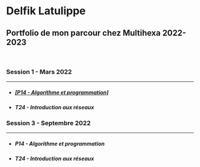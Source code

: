 <h1>Delfik Latulippe</h1>
<h2>Portfolio de mon parcour chez Multihexa 2022-2023</h3>
<br>

<h3>Session 1 - Mars 2022</h3>
<hr>

<ul>
  <li>
    <h5><a href="https://github.com/delfcs/multihexa/session1/p14">[P14 - Algorithme et programmation]</a></h5>
  </li>
  <li>
    <h5>T24 - Introduction aux réseaux</h5>
  </li>
</ul>

<h3>Session 3 - Septembre 2022</h3>
<hr>

<ul>
  <li>
    <h5>P14 - Algorithme et programmation</h5>
  </li>
  <li>
    <h5>T24 - Introduction aux réseaux</h5>
  </li>
</ul>





<!--
**DelfCS/delfcs** is a ✨ _special_ ✨ repository because its `README.md` (this file) appears on your GitHub profile.

Here are some ideas to get you started:

- 🔭 I’m currently working on ...
- 🌱 I’m currently learning ...
- 👯 I’m looking to collaborate on ...
- 🤔 I’m looking for help with ...
- 💬 Ask me about ...
- 📫 How to reach me: ...
- 😄 Pronouns: ...
- ⚡ Fun fact: ...
-->
